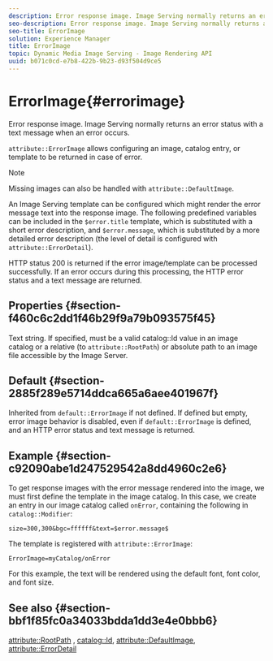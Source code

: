 ```yaml
---
description: Error response image. Image Serving normally returns an error status with a text message when an error occurs.
seo-description: Error response image. Image Serving normally returns an error status with a text message when an error occurs.
seo-title: ErrorImage
solution: Experience Manager
title: ErrorImage
topic: Dynamic Media Image Serving - Image Rendering API
uuid: b071c0cd-e7b8-422b-9b23-d93f504d9ce5
---
```


# ErrorImage{#errorimage}

Error response image. Image Serving normally returns an error status with a text message when an error occurs.

 `attribute::ErrorImage` allows configuring an image, catalog entry, or template to be returned in case of error.

>[!NOTE]
>
>Missing images can also be handled with `attribute::DefaultImage`.

An Image Serving template can be configured which might render the error message text into the response image. The following predefined variables can be included in the `$error.title` template, which is substituted with a short error description, and `$error.message`, which is substituted by a more detailed error description (the level of detail is configured with `attribute::ErrorDetail`).

HTTP status 200 is returned if the error image/template can be processed successfully. If an error occurs during this processing, the HTTP error status and a text message are returned.

## Properties {#section-f460c6c2dd1f46b29f9a79b093575f45}

Text string. If specified, must be a valid catalog::Id value in an image catalog or a relative (to `attribute::RootPath`) or absolute path to an image file accessible by the Image Server.

## Default {#section-2885f289e5714ddca665a6aee401967f}

Inherited from `default::ErrorImage` if not defined. If defined but empty, error image behavior is disabled, even if `default::ErrorImage` is defined, and an HTTP error status and text message is returned.

## Example {#section-c92090abe1d247529542a8dd4960c2e6}

To get response images with the error message rendered into the image, we must first define the template in the image catalog. In this case, we create an entry in our image catalog called `onError`, containing the following in `catalog::Modifier`:

`size=300,300&bgc=ffffff&text=$error.message$`

The template is registered with `attribute::ErrorImage`:

`ErrorImage=myCatalog/onError`

For this example, the text will be rendered using the default font, font color, and font size.

## See also {#section-bbf1f85fc0a34033bdda1dd3e4e0bbb6}

[attribute::RootPath](../../../../../is-api/image-catalog/image-serving-api-ref/c-image-catalog-reference/c-attributes-reference/r-rootpath.md#reference-17d57e5967be403b8408fa7214017494) , [catalog::Id](/help/aem-is-ir-api/is-api/image-catalog/image-serving-api-ref/c-image-catalog-reference/c-image-svg-data-reference/c-image-data-reference/r-id-cat.md), [attribute::DefaultImage](../../../../../is-api/image-catalog/image-serving-api-ref/c-image-catalog-reference/c-attributes-reference/r-is-cat-defaultimage.md#reference-8e9900e129f54ed68462a3c2fc3bc433), [attribute::ErrorDetail](../../../../../is-api/image-catalog/image-serving-api-ref/c-image-catalog-reference/c-attributes-reference/r-errordetail.md#reference-4987c8cddcba4c88960170e49cafc561) 
